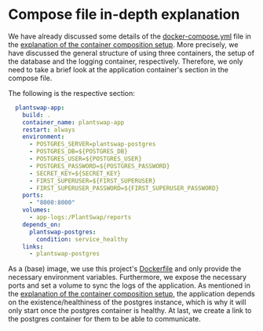 # Compose file in-depth explanation

We have already discussed some details of the [docker-compose.yml](../../docker-compose.yml) file in the [explanation of the container composition setup](01_container_composition_setup.md). More precisely, we have discussed the general structure of using three containers, the setup of the database and the logging container, respectively. Therefore, we only need to take a brief look at the application container's section in the compose file.

The following is the respective section:
```yaml
  plantswap-app:
    build: .
    container_name: plantswap-app
    restart: always
    environment:
      - POSTGRES_SERVER=plantswap-postgres
      - POSTGRES_DB=${POSTGRES_DB}
      - POSTGRES_USER=${POSTGRES_USER}
      - POSTGRES_PASSWORD=${POSTGRES_PASSWORD}
      - SECRET_KEY=${SECRET_KEY}
      - FIRST_SUPERUSER=${FIRST_SUPERUSER}
      - FIRST_SUPERUSER_PASSWORD=${FIRST_SUPERUSER_PASSWORD}
    ports:
      - "8000:8000"
    volumes:
      - app-logs:/PlantSwap/reports
    depends_on:
      plantswap-postgres:
        condition: service_healthy
    links:
      - plantswap-postgres
```
As a (base) image, we use this project's [Dockerfile](../../Dockerfile) and only provide the necessary environment variables. Furthermore, we expose the necessary ports and set a volume to sync the logs of the application. As mentioned in the [explanation of the container composition setup](01_container_composition_setup.md), the application depends on the existence/healthiness of the postgres instance, which is why it will only start once the postgres container is healthy. At last, we create a link to the postgres container for them to be able to communicate.
